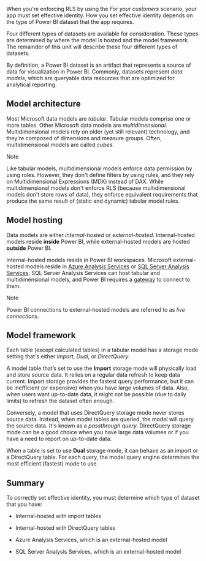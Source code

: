 When you're enforcing RLS by using the *For your customers* scenario, your app must set effective identity. How you set effective identity depends on the type of Power BI dataset that the app requires.

Four different types of datasets are available for consideration. These types are determined by where the model is hosted and the model framework. The remainder of this unit will describe these four different types of datasets.

By definition, a Power BI dataset is an artifact that represents a source of data for visualization in Power BI. Commonly, datasets represent *data models*, which are queryable data resources that are optimized for analytical reporting.

## Model architecture

Most Microsoft data models are *tabular*. Tabular models comprise one or more tables. Other Microsoft data models are *multidimensional*. Multidimensional models rely on older (yet still relevant) technology, and they're composed of dimensions and measure groups. Often, multidimensional models are called *cubes*.

> [!NOTE]
> Like tabular models, multidimensional models enforce data permission by using roles. However, they don't define filters by using rules, and they rely on Multidimensional Expressions (MDX) instead of DAX. While multidimensional models don't enforce RLS (because multidimensional models don't store rows of data), they enforce equivalent requirements that produce the same result of (static and dynamic) tabular model rules.

## Model hosting

Data models are either *internal-hosted* or *external-hosted*. Internal-hosted models reside **inside** Power BI, while external-hosted models are hosted **outside** Power BI.

Internal-hosted models reside in Power BI workspaces. Microsoft external-hosted models reside in [Azure Analysis Services](/azure/analysis-services/analysis-services-overview/?azure-portal=true) or [SQL Server Analysis Services](/analysis-services/analysis-services-overview). SQL Server Analysis Services can host tabular and multidimensional models, and Power BI requires a [gateway](/power-bi/connect-data/service-gateway-onprem/?azure-portal=true) to connect to them.

> [!NOTE]
> Power BI connections to external-hosted models are referred to as *live connections*.

## Model framework

Each table (except calculated tables) in a tabular model has a storage mode setting that's either *Import*, *Dual*, or *DirectQuery*.

A model table that’s set to use the **Import** storage mode will physically load and store source data. It relies on a regular data refresh to keep data current. Import storage provides the fastest query performance, but it can be inefficient (or expensive) when you have large volumes of data. Also, when users want up-to-date data, it might not be possible (due to daily limits) to refresh the dataset often enough.

Conversely, a model that uses DirectQuery storage mode never stores source data. Instead, when model tables are queried, the model will query the source data. It's known as a *passthrough query*. DirectQuery storage mode can be a good choice when you have large data volumes or if you have a need to report on up-to-date data.

When a table is set to use **Dual** storage mode, it can behave as an import or a DirectQuery table. For each query, the model query engine determines the most efficient (fastest) mode to use.

## Summary

To correctly set effective identity, you must determine which type of dataset that you have:

- Internal-hosted with import tables

- Internal-hosted with DirectQuery tables

- Azure Analysis Services, which is an external-hosted model

- SQL Server Analysis Services, which is an external-hosted model

